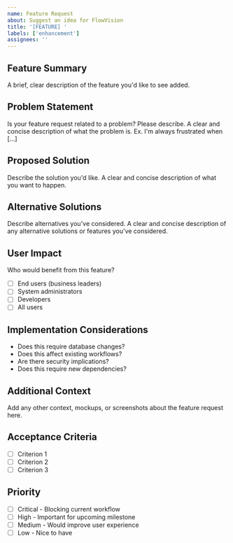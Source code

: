 ```yaml
---
name: Feature Request
about: Suggest an idea for FlowVision
title: '[FEATURE] '
labels: ['enhancement']
assignees: ''
---
```


## Feature Summary

A brief, clear description of the feature you'd like to see added.

## Problem Statement

Is your feature request related to a problem? Please describe.
A clear and concise description of what the problem is. Ex. I'm always frustrated when [...]

## Proposed Solution

Describe the solution you'd like.
A clear and concise description of what you want to happen.

## Alternative Solutions

Describe alternatives you've considered.
A clear and concise description of any alternative solutions or features you've considered.

## User Impact

Who would benefit from this feature?

- [ ] End users (business leaders)
- [ ] System administrators
- [ ] Developers
- [ ] All users

## Implementation Considerations

- Does this require database changes?
- Does this affect existing workflows?
- Are there security implications?
- Does this require new dependencies?

## Additional Context

Add any other context, mockups, or screenshots about the feature request here.

## Acceptance Criteria

- [ ] Criterion 1
- [ ] Criterion 2
- [ ] Criterion 3

## Priority

- [ ] Critical - Blocking current workflow
- [ ] High - Important for upcoming milestone
- [ ] Medium - Would improve user experience
- [ ] Low - Nice to have
